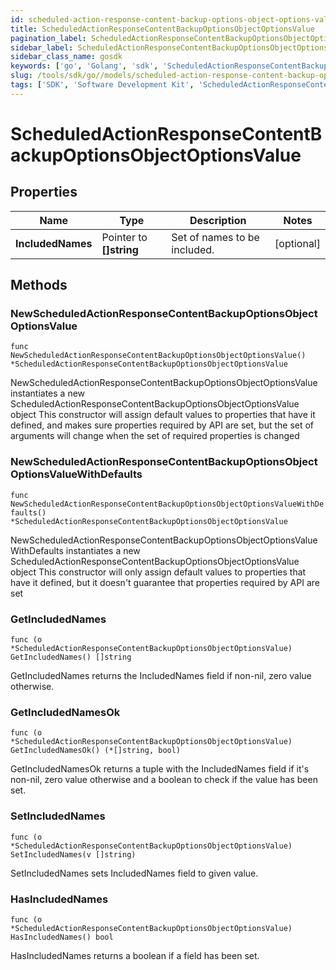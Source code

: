 ```yaml
---
id: scheduled-action-response-content-backup-options-object-options-value
title: ScheduledActionResponseContentBackupOptionsObjectOptionsValue
pagination_label: ScheduledActionResponseContentBackupOptionsObjectOptionsValue
sidebar_label: ScheduledActionResponseContentBackupOptionsObjectOptionsValue
sidebar_class_name: gosdk
keywords: ['go', 'Golang', 'sdk', 'ScheduledActionResponseContentBackupOptionsObjectOptionsValue', 'ScheduledActionResponseContentBackupOptionsObjectOptionsValue'] 
slug: /tools/sdk/go//models/scheduled-action-response-content-backup-options-object-options-value
tags: ['SDK', 'Software Development Kit', 'ScheduledActionResponseContentBackupOptionsObjectOptionsValue', 'ScheduledActionResponseContentBackupOptionsObjectOptionsValue']
---
```


# ScheduledActionResponseContentBackupOptionsObjectOptionsValue

## Properties

Name | Type | Description | Notes
------------ | ------------- | ------------- | -------------
**IncludedNames** | Pointer to **[]string** | Set of names to be included. | [optional] 

## Methods

### NewScheduledActionResponseContentBackupOptionsObjectOptionsValue

`func NewScheduledActionResponseContentBackupOptionsObjectOptionsValue() *ScheduledActionResponseContentBackupOptionsObjectOptionsValue`

NewScheduledActionResponseContentBackupOptionsObjectOptionsValue instantiates a new ScheduledActionResponseContentBackupOptionsObjectOptionsValue object
This constructor will assign default values to properties that have it defined,
and makes sure properties required by API are set, but the set of arguments
will change when the set of required properties is changed

### NewScheduledActionResponseContentBackupOptionsObjectOptionsValueWithDefaults

`func NewScheduledActionResponseContentBackupOptionsObjectOptionsValueWithDefaults() *ScheduledActionResponseContentBackupOptionsObjectOptionsValue`

NewScheduledActionResponseContentBackupOptionsObjectOptionsValueWithDefaults instantiates a new ScheduledActionResponseContentBackupOptionsObjectOptionsValue object
This constructor will only assign default values to properties that have it defined,
but it doesn't guarantee that properties required by API are set

### GetIncludedNames

`func (o *ScheduledActionResponseContentBackupOptionsObjectOptionsValue) GetIncludedNames() []string`

GetIncludedNames returns the IncludedNames field if non-nil, zero value otherwise.

### GetIncludedNamesOk

`func (o *ScheduledActionResponseContentBackupOptionsObjectOptionsValue) GetIncludedNamesOk() (*[]string, bool)`

GetIncludedNamesOk returns a tuple with the IncludedNames field if it's non-nil, zero value otherwise
and a boolean to check if the value has been set.

### SetIncludedNames

`func (o *ScheduledActionResponseContentBackupOptionsObjectOptionsValue) SetIncludedNames(v []string)`

SetIncludedNames sets IncludedNames field to given value.

### HasIncludedNames

`func (o *ScheduledActionResponseContentBackupOptionsObjectOptionsValue) HasIncludedNames() bool`

HasIncludedNames returns a boolean if a field has been set.


